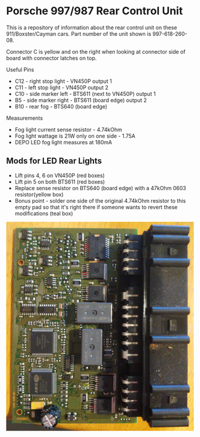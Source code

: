 # Porsche 997/987 Rear Control Unit
This is a repository of information about the rear control unit on these 911/Boxster/Cayman cars. Part number of the unit shown is 997-618-260-08.

Connector C is yellow and on the right when looking at connector side of board with connector latches on top.

Useful Pins
- C12 - right stop light - VN450P output 1
- C11 - left stop light - VN450P output 2
- C10 - side marker left - BTS611 (next to VN450P) output 1
- B5 - side marker right - BTS611 (board edge) output 2
- B10 - rear fog - BTS640 (board edge)

Measurements
- Fog light current sense resistor - 4.74kOhm
- Fog light wattage is 21W only on one side - 1.75A
- DEPO LED fog light measures at 180mA

## Mods for LED Rear Lights
- Lift pins 4, 6 on VN450P (red boxes)
- Lift pin 5 on both BTS611 (red boxes)
- Replace sense resistor on BTS640 (board edge) with a 47kOhm 0603 resistor(yellow box)
- Bonus point - solder one side of the original 4.74kOhm resistor to this empty pad so that it's right there if someone wants to revert these modifications (teal box)

![Modified Areas](<Board Top - Modifications.jpg>)
